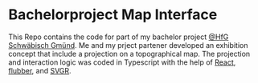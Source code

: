 # Bachelorproject Map Interface

This Repo contains the code for part of my bachelor project [@HfG Schwäbisch Gmünd](https://www.hfg-gmuend.de/). Me and my prject partener developed an exhibition concept that include a projection on a topographical map. The projection and interaction logic was coded in Typescript with the help of [React](https://github.com/facebook/react), [flubber](https://github.com/veltman/flubber), and [SVGR](https://github.com/gregberge/svgr).
